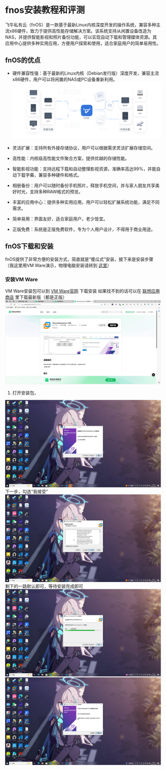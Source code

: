 # fnos安装教程和评测

飞牛私有云（fnOS）是一款基于最新Linux内核深度开发的操作系统，兼容多种主流x86硬件，致力于提供高性能存储解决方案。该系统支持从闲置设备改造为NAS，并提供智能影视和照片备份功能，可以实现自动下载和管理媒体资源。其应用中心提供多种实用应用，方便用户探索和使用，适合家庭用户的简单易用性。

## fnOS的优点

+ 硬件兼容性强：基于最新的Linux内核（Debian发行版）深度开发，兼容主流x86硬件，用户可以将闲置的NAS或PC设备重新利用。
![图片选自fnOS官网](图片选自fnOS官网.png)
+ 灵活扩展：支持所有外接存储协议，用户可以根据需求灵活扩展存储空间。

+ 高性能：内核级高性能文件聚合方案，提供优越的存储性能。

+ 智能影视功能：支持远程下载和自动整理影视资源，准确率高达99%，并能自动下载字幕，兼容多种硬件和格式。

+ 相册备份：用户可以随时备份手机照片，释放手机空间，并与家人朋友共享美好时光，支持多种RAW格式的预览。

+ 丰富的应用中心：提供多种实用应用，用户可以轻松扩展系统功能，满足不同需求。

+ 简单易用：界面友好，适合家庭用户，老少皆宜。

+ 正版免费：系统是正版免费软件，专为个人用户设计，不得用于商业用途。

## fnOS下载和安装

fnOS提供了非常方便的安装方式，简直就是“傻瓜式”安装，接下来是安装步骤（我这里用VM Ware演示，物理电脑安装请转到 [这里](https://github.com/fanfan-2011/YingJiankongtianya/blob/main/01/fnos%E7%89%A9%E7%90%86%E7%94%B5%E8%84%91%E5%AE%89%E8%A3%85%E6%96%B9%E6%B3%95.md)）

### 安装VM Ware

VM Ware安装包可以到 [VM Ware官网](https://www.vmware.com/) 下载安装
如果找不到的话可以在 [联想应用商店](https://lestore.lenovo.com/detail/21600) 里下载最新版（都是正版）
![alt text][image]

1. 打开安装包，

[image]: image.png
![alt text](image-1.png)
下一步，勾选“我接受”![alt text](image-2.png)
剩下的一路默认即可，等待安装完成即可
![alt text](image-4.png)
![alt text](image-5.png)
